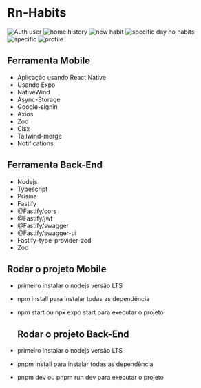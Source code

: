 # Rn-Habits

![Auth user](./.github/images/auth.png)
![home  history](./.github/images/home-history.jpeg)
![new habit](./.github/images/New%20habit.png)
![specific day no habits](./.github/images/Specific%20day%20(No%20habits).png)
![specific](./.github/images/Specific%20day.png)
![profile](./.github/images/profile.jpeg)



## Ferramenta Mobile 

- Aplicação usando React Native
- Usando Expo
- NativeWind
- Async-Storage
- Google-signin
- Axios
- Zod
- Clsx
- Tailwind-merge
- Notifications

 

 ## Ferramenta Back-End
 - Nodejs
 - Typescript
 - Prisma
 - Fastify
 - @Fastify/cors
 - @Fastify/jwt
 - @Fastify/swagger
 - @Fastify/swagger-ui
 - Fastify-type-provider-zod
 - Zod

## Rodar o projeto Mobile

- primeiro instalar o nodejs versão LTS
- npm install para instalar todas as dependência
- npm start ou npx  expo  start para executar o projeto 
  
  ## Rodar o projeto Back-End

- primeiro instalar o nodejs versão LTS
- pnpm install para instalar todas as dependência
- pnpm  dev ou  pnpm run dev para executar o projeto 
